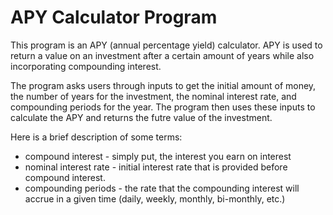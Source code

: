 <h1>APY Calculator Program</h1>
<p>This program is an APY (annual percentage yield) calculator. APY is used to return a value on an investment after a certain amount of years while also incorporating compounding interest.</p>
<p>The program asks users through inputs to get the initial amount of money, the number of years for the investment, the nominal interest rate, and compounding periods for the year. The program then uses these inputs to calculate the APY and returns the futre value of the investment.</p>
<p>Here is a brief description of some terms:</p>
<ul>
    <li>compound interest - simply put, the interest you earn on interest</li>
    <li>nominal interest rate - initial interest rate that is provided before compound interest.</li>
    <li>compounding periods - the rate that the compounding interest will accrue in a given time (daily, weekly, monthly, bi-monthly, etc.) </li>
</ul>